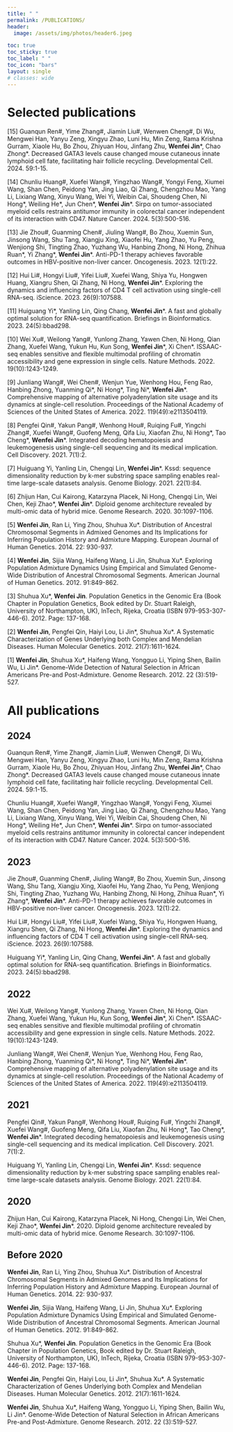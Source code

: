 ```yaml
---
title: " "
permalink: /PUBLICATIONS/
header:
  image: /assets/img/photos/header6.jpeg

toc: true
toc_sticky: true
toc_label: " "
toc_icon: "bars"
layout: single
# classes: wide
---
```


# Selected publications

[15]	Guanqun Ren#, Yime Zhang#, Jiamin Liu#, Wenwen Cheng#, Di Wu, Mengwei Han, Yanyu Zeng, Xingyu Zhao, Luni Hu, Min Zeng, Rama Krishna Gurram, Xiaole Hu, Bo Zhou, Zhiyuan Hou, Jinfang Zhu, **Wenfei Jin***, Chao Zhong\*. Decreased GATA3 levels cause changed mouse cutaneous innate lymphoid cell fate, facilitating hair follicle recycling. Developmental Cell. 2024. 59:1-15. <a href="https://pdf.sciencedirectassets.com/272236/1-s2.0-S1534580723X0015X/1-s2.0-S1534580724002685/main.pdf?X-Amz-Security-Token=IQoJb3JpZ2luX2VjENX%2F%2F%2F%2F%2F%2F%2F%2F%2F%2FwEaCXVzLWVhc3QtMSJIMEYCIQCjQ0gHb80kXcVdAuVCFtTDbMbLNXKz9aaa5WsmC2CXpAIhAP%2FzQWQLQaS0VS1chcECD8YvAvELGDzsZGdJYxbuLL2jKrsFCM7%2F%2F%2F%2F%2F%2F%2F%2F%2F%2FwEQBRoMMDU5MDAzNTQ2ODY1IgxRvBLEzDoIActjYPkqjwWI%2BZEWNqzgoatUXq%2BEexl4LCdkN6WhDZ6E0MDv6k2P4z5a6AY%2F3nvzArs7MBu%2FyteBYOhpAlT3qcoXJPopsbVqqfsVwhh6mfU4N9OyUwf1kMLw%2B6TNJvNP95xsFkq4X2wKbjUxq%2Bvtw%2BEXhcWdwfPm31IQcVFh%2BiOyaGHdNNKQz7sRidOBdn3PIvH94%2FnptegaAk%2FgIDusPoPPET50piURRhZ9kEL3CLx6ynqgQCXYWWptgnyuipPvAo9aZSEbAcMPGHrlwxfK%2Bkwt1YE1WkxOggwUND2N%2FjLHTbfXKFGQdD%2FD6TQqEKWDiBsSrSuFEIo3S2mTS%2BL4kfspfmeXsvhq9Oiqv4TYMgOmkfDK%2B2tWEzdpuQhqueF7n7UDCGet1uwmG%2FWABtTO1wdMfQm4b2ujEJz5ctPrZ9v%2FJ3HaNklQy8zA%2B8LMmkNr95vw80BnCkQDDG0xdGRhOBHkQkDD0PjBTzLbFmA%2FBk7CU5TBIgHeHcjpehlwpontXR6iJO2bg%2BHJKrhU0RI5GodonqPsm8f4GNpNUpgBOmykvosDLkGLvb7Qz3T4sNQr20%2BUxtE4ysF0RuAkbToecGf0Z5Zkuhp%2BTYmJjywOKXJCVJyEONGoi4ZjYjfZN35YGmimYFfMzepw2OKw5mLQSa12eOMIs0SLo2D5mAmBohqwNzVd9I6hliNZLBJAbQy6Uh9r%2BDjnwou7GZrjTUhV9u99qWLxIS%2BB5LZgny%2FWRbDyk2ZhbBYO7vnuRENJEvGftDa14fVyjODCZ1xsT08ES%2BSwVkxV%2B1XAfHCLrd%2FfzxFHM6fE899MGRzMlTXexdqJ%2BESwYEXiZY1jkfjoC8f9vEIKsDZNJ32IoSuG1%2BxCeo%2FBXFuQqaKUMLeJ9rUGOrABGe2sqEGtAEvX1CVr%2Bsxg8oOYimP7ITdT3QfdjN6WTWaPXJfPlVHmT0vAw%2FmcnAUYRpYbxpuKumWipumeLzoPzf5diwfu4h6umdvOrx%2BdZDM65e%2BCaWfhJuGWhbJhkHTuDSXQc6WmncqavHenZqmrFmlwqEUF49vt68D4ByJpXWAFR9GdP8InQWRDxTf0g0C5LQhyA%2F7O3DxIshiwYN1XeZNT%2FdszQCxseZO8EC9SX%2FA%3D&X-Amz-Algorithm=AWS4-HMAC-SHA256&X-Amz-Date=20240815T060828Z&X-Amz-SignedHeaders=host&X-Amz-Expires=300&X-Amz-Credential=ASIAQ3PHCVTY4WBJS73N%2F20240815%2Fus-east-1%2Fs3%2Faws4_request&X-Amz-Signature=185a18d8400ccd25a84821b00e8532efb2cdc9cb7e7ec14659bb10199ac4fedd&hash=52c88d0b705c42d3d7d959371c70828bf13762e375af45597eda7ed34347a8e6&host=68042c943591013ac2b2430a89b270f6af2c76d8dfd086a07176afe7c76c2c61&pii=S1534580724002685&tid=spdf-d511eb2a-d5d7-48c0-9fa5-6113e0c570cb&sid=3e7bcc943571d3478a38f2d61c9fe6b30207gxrqa&type=client&tsoh=d3d3LnNjaWVuY2VkaXJlY3QuY29t&ua=06095d07545755500e52&rr=8b3702a0dd120ee8&cc=cn" rel="nofollow noopener noreferrer"><i class="fa-solid fa-arrow-up-right-from-square" aria-hidden="true"></i></a>

[14]	Chunliu Huang#, Xuefei Wang#, Yingzhao Wang#, Yongyi Feng, Xiumei Wang, Shan Chen, Peidong Yan, Jing Liao, Qi Zhang, Chengzhou Mao, Yang Li, Lixiang Wang, Xinyu Wang, Wei Yi, Weibin Cai, Shoudeng Chen, Ni Hong\*, Weiling He\*, Jun Chen\*, **Wenfei Jin***. Sirpα on tumor-associated myeloid cells restrains antitumor immunity in colorectal cancer independent of its interaction with CD47. Nature Cancer. 2024. 5(3):500-516. <a href="https://www.nature.com/articles/s43018-023-00691-z" rel="nofollow noopener noreferrer"><i class="fa-solid fa-arrow-up-right-from-square" aria-hidden="true"></i></a>

[13]	Jie Zhou#, Guanming Chen#, Jiuling Wang#, Bo Zhou, Xuemin Sun, Jinsong Wang, Shu Tang, Xiangju Xing, Xiaofei Hu, Yang Zhao, Yu Peng, Wenjiong Shi, Tingting Zhao, Yuzhang Wu, Hanbing Zhong, Ni Hong, Zhihua Ruan\*, Yi Zhang\*, **Wenfei Jin***. Anti-PD-1 therapy achieves favorable outcomes in HBV-positive non-liver cancer. Oncogenesis. 2023. 12(1):22. <a href="https://www.nature.com/articles/s41389-023-00468-0" rel="nofollow noopener noreferrer"><i class="fa-solid fa-arrow-up-right-from-square" aria-hidden="true"></i></a>

[12]	Hui Li#, Hongyi Liu#, Yifei Liu#, Xuefei Wang, Shiya Yu, Hongwen Huang, Xiangru Shen, Qi Zhang, Ni Hong, **Wenfei Jin***. Exploring the dynamics and influencing factors of CD4 T cell activation using single-cell RNA-seq. iScience. 2023. 26(9):107588. <a href="https://pdf.sciencedirectassets.com/318494/1-s2.0-S2589004223X00091/1-s2.0-S2589004223016656/main.pdf?X-Amz-Security-Token=IQoJb3JpZ2luX2VjENb%2F%2F%2F%2F%2F%2F%2F%2F%2F%2FwEaCXVzLWVhc3QtMSJHMEUCIQDVkopK6Lanffd8exBbmndghd3BqiWC5f3VnxzzkHPK%2BwIgaGlakz3dseWihzAnRnhImLOizwnt4CyhisbLFrOD1NIquwUIz%2F%2F%2F%2F%2F%2F%2F%2F%2F%2F%2FARAFGgwwNTkwMDM1NDY4NjUiDCoiKRnLb5piMIO74SqPBahTmBPy%2FNgbVGeu6BLX42lFPoVC8tFVvff4VatHTzZuy8HeZ0Ti7lLVn4WOymNRR15XH4QTjpqSsY5D5RwkGTmojrotLGnpGpTyH2a3yQlM65VwpvIPECOaMFoEMLjmBjnh03voh5J1bNBSmc%2FaHq8yzx2qGmbl1rWjQV%2FZHHY1s7Ta71pB2rB0d8rfkrQ7V4erAXPDMfQBkP6UjSwBFZyG9KD3t8KH6XcG%2FYGAud4bEgouAPiRbVWlwfqPJJmOOfY47QeiDVoClD14GUDMaIvUuzptio%2FSI9DvXDRooRySVzSSSx%2BRxmS8gLfeQM3bnJOZTJxmVrYY2oiR5domKP6SCER4uGnkwgaL3qUNtbnTehTApk2SBKsX6zarS1qfUARSP7Cx4NQDbORL%2FsbV5UZWWVAudrexQnE%2BqaDMu4tUngtWycgfQXqVIt5BD21uZOeHunJ6UwdgbVg%2BrJiNQYY4zyvaaEidN2fR%2BF78SoDKOW6YCk24ZgWn6UE38d6btWIedDwNFd8ZAOjRjtgM4s579EUHR2ANcJ%2FcvcGL%2B7SbRtR3iY1Un2F3cNsSi%2BI70edYPbeYomga%2BUUJI16HaDa99gghsNSBfg%2F0xRJwwuhJ%2BLN6nZIcYU1bjVEV1tKag%2B8A7sEBU2n7L3QNVXkadb93ip2tkEgPqyrXeXFYLMH7L5HGzQZ%2BKr5V7zHqHEuD8c6YbQPR%2FMZMf4inaqiKEhMxJq%2BSqcmN3zyg4XCdc%2BcQlwX81pyFFz4EnJMLhdD%2BPLHwjN868GFKyYRc5bFpCQMFkcFOm369lhtKzwZk%2BM2kxxzTR7JyiYvzPmj5WYxm5I0ncwzdfHviO1hbMMUa2FZvsd5PmTyGugvfd9GcmoQwiqX2tQY6sQGpDPIfKExSl0WEbf9xOQede3%2FqVH27gNNLQsYD%2Fl7C0f4qzgmnN4VPp5Hlam0lfi%2BGjs0UfhU3L2DRIDPP3CIR9GTdWcDHQ%2BIzySS%2FMPz7ERavebCmtVoDxUXlf7%2BKN2aYv1rsc9BFffRKWwJv0HFxIu%2BUvBdhWfHPRbGkdEdZgNooHbW4I8uP71t06LuTpwJzyn7lm82mZJiKUvJOHfq4hOfwR5rhbPuhyddNXlk3moA%3D&X-Amz-Algorithm=AWS4-HMAC-SHA256&X-Amz-Date=20240815T062216Z&X-Amz-SignedHeaders=host&X-Amz-Expires=300&X-Amz-Credential=ASIAQ3PHCVTYYWG2P3VI%2F20240815%2Fus-east-1%2Fs3%2Faws4_request&X-Amz-Signature=bd824261cce0825e3cea6733ad19b57f0d8a3fc94438e85deae688d1e01e129f&hash=5594864def13228ed9b5f4fefe7a108230881626f878963a16fdbaa3c1d973a2&host=68042c943591013ac2b2430a89b270f6af2c76d8dfd086a07176afe7c76c2c61&pii=S2589004223016656&tid=spdf-fe969d5c-32d2-4269-8913-6c83dede23e7&sid=3e7bcc943571d3478a38f2d61c9fe6b30207gxrqa&type=client&tsoh=d3d3LnNjaWVuY2VkaXJlY3QuY29t&ua=06095d07545754540b54&rr=8b3716d68c6020f6&cc=cn" rel="nofollow noopener noreferrer"><i class="fa-solid fa-arrow-up-right-from-square" aria-hidden="true"></i></a>

[11]	Huiguang Yi\*, Yanling Lin, Qing Chang, **Wenfei Jin***. A fast and globally optimal solution for RNA-seq quantification. Briefings in Bioinformatics. 2023. 24(5):bbad298. <a href="https://academic.oup.com/bib/article/24/5/bbad298/7245794?login=true" rel="nofollow noopener noreferrer"><i class="fa-solid fa-arrow-up-right-from-square" aria-hidden="true"></i></a>

[10]	Wei Xu#, Weilong Yang#, Yunlong Zhang, Yawen Chen, Ni Hong, Qian Zhang, Xuefei Wang, Yukun Hu, Kun Song, **Wenfei Jin***, Xi Chen\*. ISSAAC-seq enables sensitive and flexible multimodal profiling of chromatin accessibility and gene expression in single cells. Nature Methods. 2022. 19(10):1243-1249. <a href="https://www.nature.com/articles/s41592-022-01601-4" rel="nofollow noopener noreferrer"><i class="fa-solid fa-arrow-up-right-from-square" aria-hidden="true"></i></a>

[9]	Junliang Wang#, Wei Chen#, Wenjun Yue, Wenhong Hou, Feng Rao, Hanbing Zhong, Yuanming Qi\*, Ni Hong\*, Ting Ni\*, **Wenfei Jin***. Comprehensive mapping of alternative polyadenylation site usage and its dynamics at single-cell resolution. Proceedings of the National Academy of Sciences of the United States of America. 2022. 119(49):e2113504119. <a href="https://www.pnas.org/doi/10.1073/pnas.2113504119" rel="nofollow noopener noreferrer"><i class="fa-solid fa-arrow-up-right-from-square" aria-hidden="true"></i></a>

[8]	Pengfei Qin#, Yakun Pang#, Wenhong Hou#, Ruiqing Fu#, Yingchi Zhang#, Xuefei Wang#, Guofeng Meng, Qifa Liu, Xiaofan Zhu, Ni Hong\*, Tao Cheng\*, **Wenfei Jin***. Integrated decoding hematopoiesis and leukemogenesis using single-cell sequencing and its medical implication. Cell Discovery. 2021. 7(1):2. <a href="https://www.nature.com/articles/s41421-020-00223-4" rel="nofollow noopener noreferrer"><i class="fa-solid fa-arrow-up-right-from-square" aria-hidden="true"></i></a>

[7]	Huiguang Yi, Yanling Lin, Chengqi Lin, **Wenfei Jin***. Kssd: sequence dimensionality reduction by k-mer substring space sampling enables real-time large-scale datasets analysis. Genome Biology. 2021. 22(1):84. <a href="https://genomebiology.biomedcentral.com/articles/10.1186/s13059-021-02303-4" rel="nofollow noopener noreferrer"><i class="fa-solid fa-arrow-up-right-from-square" aria-hidden="true"></i></a>

[6]	Zhijun Han, Cui Kairong, Katarzyna Placek, Ni Hong, Chengqi Lin, Wei Chen, Keji Zhao\*, **Wenfei Jin***. Diploid genome architecture revealed by multi-omic data of hybrid mice. Genome Research. 2020. 30:1097-1106. <a href="https://genome.cshlp.org/content/30/8/1097.long" rel="nofollow noopener noreferrer"><i class="fa-solid fa-arrow-up-right-from-square" aria-hidden="true"></i></a>

[5]	**Wenfei Jin**, Ran Li, Ying Zhou, Shuhua Xu\*. Distribution of Ancestral Chromosomal Segments in Admixed Genomes and Its Implications for Inferring Population History and Admixture Mapping. European Journal of Human Genetics. 2014. 22: 930-937. <a href="https://www.nature.com/articles/ejhg2013265" rel="nofollow noopener noreferrer"><i class="fa-solid fa-arrow-up-right-from-square" aria-hidden="true"></i></a>

[4]	**Wenfei Jin**, Sijia Wang, Haifeng Wang, Li Jin, Shuhua Xu\*. Exploring Population Admixture Dynamics Using Empirical and Simulated Genome-Wide Distribution of Ancestral Chromosomal Segments. American Journal of Human Genetics. 2012. 91:849-862. <a href="" rel="nofollow noopener noreferrer"><i class="fa-solid fa-arrow-up-right-from-square" aria-hidden="true"></i></a>

[3]	Shuhua Xu\*, **Wenfei Jin**. Population Genetics in the Genomic Era (Book Chapter in Population Genetics, Book edited by Dr. Stuart Raleigh, University of Northampton, UK), InTech, Rijeka, Croatia (ISBN 979-953-307-446-6). 2012. Page: 137-168. <a href="" rel="nofollow noopener noreferrer"><i class="fa-solid fa-arrow-up-right-from-square" aria-hidden="true"></i></a>

[2]	**Wenfei Jin**, Pengfei Qin, Haiyi Lou, Li Jin\*, Shuhua Xu\*. A Systematic Characterization of Genes Underlying both Complex and Mendelian Diseases. Human Molecular Genetics. 2012. 21(7):1611-1624. <a href="" rel="nofollow noopener noreferrer"><i class="fa-solid fa-arrow-up-right-from-square" aria-hidden="true"></i></a>

[1]	**Wenfei Jin**, Shuhua Xu\*, Haifeng Wang, Yongguo Li, Yiping Shen, Bailin Wu, Li Jin\*. Genome-Wide Detection of Natural Selection in African Americans Pre-and Post-Admixture. Genome Research. 2012. 22 (3):519-527. <a href="" rel="nofollow noopener noreferrer"><i class="fa-solid fa-arrow-up-right-from-square" aria-hidden="true"></i></a>


# All publications

## 2024

Guanqun Ren#, Yime Zhang#, Jiamin Liu#, Wenwen Cheng#, Di Wu, Mengwei Han, Yanyu Zeng, Xingyu Zhao, Luni Hu, Min Zeng, Rama Krishna Gurram, Xiaole Hu, Bo Zhou, Zhiyuan Hou, Jinfang Zhu, **Wenfei Jin***, Chao Zhong\*. Decreased GATA3 levels cause changed mouse cutaneous innate lymphoid cell fate, facilitating hair follicle recycling. Developmental Cell. 2024. 59:1-15.

Chunliu Huang#, Xuefei Wang#, Yingzhao Wang#, Yongyi Feng, Xiumei Wang, Shan Chen, Peidong Yan, Jing Liao, Qi Zhang, Chengzhou Mao, Yang Li, Lixiang Wang, Xinyu Wang, Wei Yi, Weibin Cai, Shoudeng Chen, Ni Hong\*, Weiling He\*, Jun Chen\*, **Wenfei Jin***. Sirpα on tumor-associated myeloid cells restrains antitumor immunity in colorectal cancer independent of its interaction with CD47. Nature Cancer. 2024. 5(3):500-516.

## 2023

Jie Zhou#, Guanming Chen#, Jiuling Wang#, Bo Zhou, Xuemin Sun, Jinsong Wang, Shu Tang, Xiangju Xing, Xiaofei Hu, Yang Zhao, Yu Peng, Wenjiong Shi, Tingting Zhao, Yuzhang Wu, Hanbing Zhong, Ni Hong, Zhihua Ruan\*, Yi Zhang\*, **Wenfei Jin***. Anti-PD-1 therapy achieves favorable outcomes in HBV-positive non-liver cancer. Oncogenesis. 2023. 12(1):22.

Hui Li#, Hongyi Liu#, Yifei Liu#, Xuefei Wang, Shiya Yu, Hongwen Huang, Xiangru Shen, Qi Zhang, Ni Hong, **Wenfei Jin***. Exploring the dynamics and influencing factors of CD4 T cell activation using single-cell RNA-seq. iScience. 2023. 26(9):107588.

Huiguang Yi\*, Yanling Lin, Qing Chang, **Wenfei Jin***. A fast and globally optimal solution for RNA-seq quantification. Briefings in Bioinformatics. 2023. 24(5):bbad298.


## 2022

Wei Xu#, Weilong Yang#, Yunlong Zhang, Yawen Chen, Ni Hong, Qian Zhang, Xuefei Wang, Yukun Hu, Kun Song, **Wenfei Jin***, Xi Chen\*. ISSAAC-seq enables sensitive and flexible multimodal profiling of chromatin accessibility and gene expression in single cells. Nature Methods. 2022. 19(10):1243-1249.

Junliang Wang#, Wei Chen#, Wenjun Yue, Wenhong Hou, Feng Rao, Hanbing Zhong, Yuanming Qi\*, Ni Hong\*, Ting Ni\*, **Wenfei Jin***. Comprehensive mapping of alternative polyadenylation site usage and its dynamics at single-cell resolution. Proceedings of the National Academy of Sciences of the United States of America. 2022. 119(49):e2113504119.

## 2021

Pengfei Qin#, Yakun Pang#, Wenhong Hou#, Ruiqing Fu#, Yingchi Zhang#, Xuefei Wang#, Guofeng Meng, Qifa Liu, Xiaofan Zhu, Ni Hong\*, Tao Cheng\*, **Wenfei Jin***. Integrated decoding hematopoiesis and leukemogenesis using single-cell sequencing and its medical implication. Cell Discovery. 2021. 7(1):2.

Huiguang Yi, Yanling Lin, Chengqi Lin, **Wenfei Jin***. Kssd: sequence dimensionality reduction by k-mer substring space sampling enables real-time large-scale datasets analysis. Genome Biology. 2021. 22(1):84.

## 2020

Zhijun Han, Cui Kairong, Katarzyna Placek, Ni Hong, Chengqi Lin, Wei Chen, Keji Zhao\*, **Wenfei Jin***. 2020. Diploid genome architecture revealed by multi-omic data of hybrid mice. Genome Research. 30:1097-1106. 


## Before 2020

**Wenfei Jin**, Ran Li, Ying Zhou, Shuhua Xu\*. Distribution of Ancestral Chromosomal Segments in Admixed Genomes and Its Implications for Inferring Population History and Admixture Mapping. European Journal of Human Genetics. 2014. 22: 930-937.

**Wenfei Jin**, Sijia Wang, Haifeng Wang, Li Jin, Shuhua Xu\*. Exploring Population Admixture Dynamics Using Empirical and Simulated Genome-Wide Distribution of Ancestral Chromosomal Segments. American Journal of Human Genetics. 2012. 91:849-862.

Shuhua Xu\*, **Wenfei Jin**. Population Genetics in the Genomic Era (Book Chapter in Population Genetics, Book edited by Dr. Stuart Raleigh, University of Northampton, UK), InTech, Rijeka, Croatia (ISBN 979-953-307-446-6). 2012. Page: 137-168.

**Wenfei Jin**, Pengfei Qin, Haiyi Lou, Li Jin\*, Shuhua Xu\*. A Systematic Characterization of Genes Underlying both Complex and Mendelian Diseases. Human Molecular Genetics. 2012. 21(7):1611-1624.

**Wenfei Jin**, Shuhua Xu\*, Haifeng Wang, Yongguo Li, Yiping Shen, Bailin Wu, Li Jin\*. Genome-Wide Detection of Natural Selection in African Americans Pre-and Post-Admixture. Genome Research. 2012. 22 (3):519-527.


